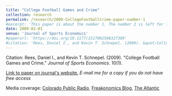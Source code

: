 ```yaml
---
title: "College Football Games and Crime"
collection: research
permalink: /research/2009-CollegeFootballCrime-paper-number-1
#excerpt: 'This paper is about the number 1. The number 2 is left for future work.'
date: 2009-02-01
venue: 'Journal of Sports Economics'
#paperurl: 'https://doi.org/10.1177/1527002508327389'
#citation: 'Rees, Daniel I., and Kevin T. Schnepel. (2009). &quot;College Football Games and Crime.&quot; <i>Journal of Sports Economics</i>. 10(1).'
---
```


Citation: Rees, Daniel I., and Kevin T. Schnepel. (2009). &quot;College Football Games and Crime.&quot; <i>Journal of Sports Economics</i>. 10(1).

[Link to paper on journal's website.](https://doi.org/10.1177/1527002508327389) *E-mail me for a copy if you do not have free access*

Media coverage: [Colorado Public Radio](https://www.cpr.org/2010/04/05/cu-denver-study-link-between-college-football-crime/), [Freakonomics Blog](https://freakonomics.com/2008/01/17/does-college-football-cause-higher-crime-a-guest-post/), [The Atlantic](https://www.theatlantic.com/magazine/archive/2008/04/primary-sources/306696/)



